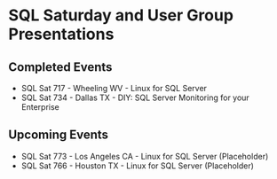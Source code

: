 # SQL Saturday and User Group Presentations

## Completed Events

- SQL Sat 717 - Wheeling WV - Linux for SQL Server
- SQL Sat 734 - Dallas TX - DIY: SQL Server Monitoring for your Enterprise

## Upcoming Events
- SQL Sat 773 - Los Angeles CA - Linux for SQL Server (Placeholder)
- SQL Sat 766 - Houston TX - Linux for SQL Server (Placeholder)


